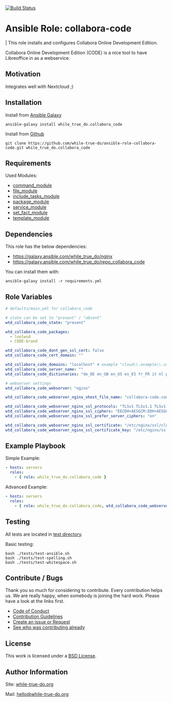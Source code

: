 [![Build Status](https://travis-ci.org/while-true-do/ansible-role-collabora-code.svg?branch=master)](https://travis-ci.org/while-true-do/ansible-role-collabora-code)

# Ansible Role: collabora-code
| This role installs and configures Collabora Online Development Edition.

Collabora Online Development Edition (CODE) is a nice tool to have Libreoffice in as a webservice.

## Motivation

Integrates well with Nextcloud ;)

## Installation

Install from [Ansible Galaxy](https://galaxy.ansible.com/while_true_do/collabora_code)

```
ansible-galaxy install while_true_do.collabora_code
```

Install from [Github](https://github.com/while-true-do/ansible-role-collabora-code)

```
git clone https://github.com/while-true-do/ansible-role-collabora-code.git while_true_do.collabora_code
```

## Requirements

Used Modules:

-   [command_module](https://docs.ansible.com/ansible/latest/modules/command_module.html)
-   [file_module](https://docs.ansible.com/ansible/latest/modules/file_module.html)
-   [include_tasks_module](https://docs.ansible.com/ansible/latest/modules/include_tasks_module.html)
-   [package_module](https://docs.ansible.com/ansible/latest/modules/package_module.html)
-   [service_module](https://docs.ansible.com/ansible/latest/modules/service_module.html)
-   [set_fact_module](https://docs.ansible.com/ansible/latest/modules/set_fact_module.html)
-   [template_module](https://docs.ansible.com/ansible/latest/modules/template_module.html)

## Dependencies

This role has the below dependencies:

-   <https://galaxy.ansible.com/while_true_do/nginx>
-   <https://galaxy.ansible.com/while_true_do/repo_collabora_code>

You can install them with:

```
ansible-galaxy install -r requirements.yml
```

## Role Variables

```yaml
# defaults/main.yml for collabora_code

# state can be set to "present" / "absent"
wtd_collabora_code_state: "present"

wtd_collabora_code_packages:
  - loolwsd
  - CODE-brand

wtd_collabora_code_dont_gen_ssl_cert: false
wtd_collabora_code_cert_domain: ""

wtd_collabora_code_domains: "localhost" # example "cloud\\.example\\.com\\|nextcloud\\.example\\.org"
wtd_collabora_code_server_name: ""
wtd_collabora_code_dictionaries: "de_DE en_GB en_US es_ES fr_FR it nl pt_BR pt_PT ru"

# webserver settings
wtd_collabora_code_webserver: "nginx"

wtd_collabora_code_webserver_nginx_vhost_file_name: "collabora-code.conf"

wtd_collabora_code_webserver_nginx_ssl_protocols: "TLSv1 TLSv1.1 TLSv1.2"
wtd_collabora_code_webserver_nginx_ssl_ciphers: "EECDH+AESGCM:EDH+AESGCM:AES256+EECDH:AES256+EDH"
wtd_collabora_code_webserver_nginx_ssl_prefer_server_ciphers: "on"

wtd_collabora_code_webserver_nginx_ssl_certificate: "/etc/nginx/ssl/cloud.example.com.crt"
wtd_collabora_code_webserver_nginx_ssl_certificate_key: "/etc/nginx/ssl/cloud.example.com.key"
```

## Example Playbook

Simple Example:

```yaml
- hosts: servers
  roles:
    - { role: while_true_do.collabora_code }
```

Advanced Example:

```yaml
- hosts: servers
  roles:
    - { role: while_true_do.collabora_code, wtd_collabora_code_webserver_nginx_ssl_certificate: "/etc/nginx/ssl/other.crt", wtd_collabora_code_webserver_nginx_ssl_certificate_key: "/etc/nginx/ssl/other.key" }
```

## Testing

All tests are located in [test directory](./tests/).

Basic testing:

```
bash ./tests/test-ansible.sh
bash ./tests/test-spelling.sh
bash ./tests/test-whitespace.sh
```

## Contribute / Bugs

Thank you so much for considering to contribute. Every contribution helps us.
We are really happy, when somebody is joining the hard work. Please have a look
at the links first.

-   [Code of Conduct](./docs/CODE_OF_CONDUCT.md)
-   [Contribution Guidelines](./docs/CONTRIBUTING.md)
-   [Create an issue or Request](https://github.com/while-true-do/ansible-role-collabora-code/issues)
-   [See who was contributing already](https://github.com/while-true-do/ansible-role-collabora-code/graphs/contributors)

## License

This work is licensed under a [BSD License](https://opensource.org/licenses/BSD-3-Clause).

## Author Information

Site: [while-true-do.org](https://while-true-do.org)

Mail: [hello@while-true-do.org](mailto:hello@while-true-do.org)
